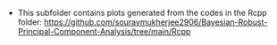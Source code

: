 - This subfolder contains plots generated from the codes in the Rcpp folder: https://github.com/souravmukherjee2906/Bayesian-Robust-Principal-Component-Analysis/tree/main/Rcpp
